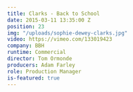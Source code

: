 ```yaml
---
title: Clarks - Back to School
date: 2015-03-11 13:35:00 Z
position: 23
img: "/uploads/sophie-dewey-clarks.jpg"
video: https://vimeo.com/133019423
company: BBH
runtime: Commercial
director: Tom Ormonde
producers: Adam Farley
role: Production Manager
is-featured: true
---
```


